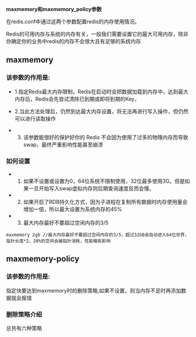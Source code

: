 **maxmemory和maxmemory_policy参数**



在redis.conf中通过这两个参数配置redis的内存使用情况。

Redis的可用内存与系统的内存有关，一般我们需要设置它的最大可用内存，除非你确定你的业务中redis的内存不会很大且有足够的系统内存

maxmemory
------

### 该参数的作用是:


* 1.指定Redis最大内存限制，Redis在启动时会把数据加载到内存中，达到最大内存后，Redis会先尝试清除已到期或即将到期的Key，

* 2.当此方法处理后，仍然到达最大内存设置，将无法再进行写入操作，但仍然可以进行读取操作

* 3. 该参数能很好的保护好你的 Redis 不会因为使用了过多的物理内存而导致 swap，最终严重影响性能甚至崩溃

### 如何设置

* 1. 如果不设置或设置为0，64位系统不限制使用，32位最多使用3G。但是如果一旦开始写入swap虚拟内存则后期查询速度反而会慢。
* 2. 如果开启了RDB持久化方式，因为子进程在复制所有数据时内存使用量会增加一倍，所以最大设置为系统内存的45%
* 3. 最大内存最好不要超过空闲内存的3/5

```
maxmemory 2gb //最大内存最好不要超过空闲内存的3/5，超过32GB会自动进入64位世界，指针长度*2，20%的空间会被指针消耗，性能略有影响
```

maxmemory-policy
------

### 该参数的作用是:

指定快要达到maxmemory时的删除策略,如果不设置，则当内存不足时再添加数据就会报错

### 删除策略介绍

总共有六种策略


